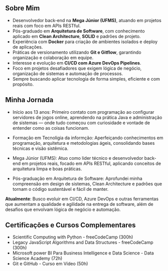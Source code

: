 ## Sobre Mim

- Desenvolvedor back-end na **Mega Júnior (UFMS)**, atuando em projetos reais com foco em APIs RESTful.
- Pós-graduado em **Arquitetura de Software**, com conhecimento aplicado em **Clean Architecture**, **SOLID** e padrões de projeto.
- Experiência com **Docker** para criação de ambientes isolados e deploy de aplicações.
- Práticas de versionamento utilizando **Git e Gitflow**, garantindo organização e colaboração em equipe.
- Interesse e evolução em **CI/CD com Azure DevOps Pipelines**.
- Foco em projetos desafiadores que exigem lógica de negócio, organização de sistemas e automação de processos.
- Sempre buscando aplicar tecnologia de forma simples, eficiente e com propósito.

## Minha Jornada
- Início aos 13 anos: Primeiro contato com programação ao configurar servidores de jogos online, aprendendo na prática Java e administração de sistemas — onde tudo começou com curiosidade e vontade de entender como as coisas funcionam.

- Formação em Tecnoligia da informção: Aperfeiçando conhecimentos em programação, arquitetura e metodologias ágeis, consolidando bases técnicas e visão sistêmica.

- Mega Júnior (UFMS): Atuo como lider técnico e desenvolvedor back-end em projetos reais, focado em APIs RESTful, aplicando conceitos de arquitetura limpa e boas práticas.

- Pós-graduação em Arquitetura de Software: Aprofundei minha compreensão em design de sistemas, Clean Architecture e padrões que tornam o código sustentável e fácil de manter.

**Atualmente**: Busco evoluir em CI/CD, Azure DevOps e outras ferramentas que aumentam a qualidade e agilidade na entrega de software, além de desafios que envolvam lógica de negócio e automação.

## Certificações e Cursos Complementares

- Scientific Computing with Python - freeCodeCamp (300h)
- Legacy JavaScript Algorithms and Data Structures - freeCodeCamp (300h)
- Microsoft power BI Para Business Intelligence e Data Science - Data Science Academy (72h)
- Git e GitHub - Curso em Vídeo (50h)